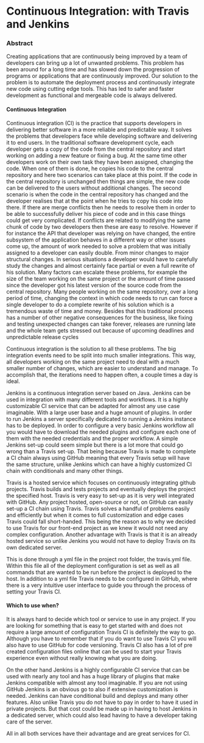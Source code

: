 # Continuous Integration: with Travis and Jenkins

### Abstract

Creating applications that are continuously being improved by a team of developers can bring up a lot of unwanted problems. This problem has been around for a long time and has slowed down the progression of programs or applications that are continuously improved. Our solution to the problem is to automate the deployment process and continuously integrate new code using cutting edge tools. This has led to safer and faster development as functional and mergeable code is always delivered.

#### Continuous Integration

Continuous integration (CI) is the practice that supports developers in delivering better software in a more reliable and predictable way. It solves the problems that developers face while developing software and delivering it to end users.
In the traditional software development cycle, each developer gets a copy of the code from the central repository and start working on adding a new feature or fixing a bug. At the same time other developers work on their own task they have been assigned, changing the code. When one of them is done, he copies his code to the central repository and here two scenarios can take place at this point. If the code in the central repository is unchanged then things are simple, the new code can be delivered to the users without additional changes. The second scenario is when the code in the central repository has changed and the developer realises that at the point when he tries to copy his code into there. If there are merge conflicts then he needs to resolve them in order to be able to successfully deliver his piece of code and in this case things could get very complicated. If conflicts are related to modifying the same chunk of code by two developers then these are easy to resolve. However if for instance the API that developer was relying on have changed, the entire subsystem of the application behaves in a different way or other issues come up, the amount of work needed to solve a problem that was initially assigned to a developer can easily double. From minor changes to major structural changes. In serious situations a developer would have to carefully study the changes and almost certainly face partial or even a full rewrite of his solution. Many factors can escalate these problems, for example the size of the team working on the same project or the amount of time passed since the developer got his latest version of the source code from the central repository. Many people working on the same repository, over a long period of time, changing the context in which code needs to run can force a single developer to do a complete rewrite of his solution which is a tremendous waste of time and money. Besides that this traditional process has a number of other negative consequences for the business, like fixing and testing unexpected changes can take forever, releases are running late and the whole team gets stressed out because of upcoming deadlines and unpredictable release cycles

Continuous integration is the solution to all these problems. The big integration events need to be split into much smaller integrations. This way, all developers working on the same project need to deal with a much smaller number of changes, which are easier to understand and manage. To accomplish that, the iterations need to happen often, a couple times a day is ideal.



Jenkins is a continuous integration server based on Java. Jenkins can be used in integration with many different tools and workflows. It is a highly customizable CI service that can be adapted for almost any use case imaginable. With a large user base and a huge amount of plugins. In order to run Jenkins a server specifically dedicated to running a Jenkins instance has to be deployed. In order to configure a very basic Jenkins workflow all you would have to download the needed plugins and configure each one of them with the needed credentials and the proper workflow. A simple Jenkins set-up could seem simple but there is a lot more that could go wrong than a Travis set-up. That being because Travis is made to complete a CI chain always using GitHub meaning that every Travis setup will have the same structure, unlike Jenkins which can have a highly customized CI chain with conditionals and many other things.


Travis is a hosted service which focuses on continuously integrating github projects. Travis builds and tests projects and eventually deploys the project the specified host. Travis is very easy to set-up as it is very well integrated with GitHub. Any project hosted, open-source or not, on GitHub can easily set-up a CI chain using Travis. Travis solves a handful of problems easily and efficiently but when it comes to full customization and edge cases Travis could fall short-handed. This being the reason as to why we decided to use Travis for our front-end project as we knew it would not need any complex configuration. Another advantage with Travis is that it is an already hosted service so unlike Jenkins you would not have to deploy Travis on its own dedicated server.

This is done through a yml file in the project root folder, the travis.yml file. Within this file all of the deployment configuration is set as well as all commands that are wanted to be run before the project is deployed to the host. In addition to a yml file Travis needs to be configured in GitHub, where there is a very intuitive user interface to guide you through the process of setting your Travis CI.


#### Which to use when?

It is always hard to decide which tool or service to use in any project. If you are looking for something that is easy to get started with and does not require a large amount of configuration Travis CI is definitely the way to go. Although you have to remember that if you do want to use Travis CI you will also have to use GitHub for code versioning. Travis CI also has a lot of pre created configuration files online that can be used to start your Travis experience even without really knowing what you are doing. 

On the other hand Jenkins is a highly configurable CI service that can be used with nearly any tool and has a huge library of plugins that make Jenkins compatible with almost any tool imaginable. If you are not using GitHub Jenkins is an obvious go to also if extensive customization is needed. Jenkins can have conditional build and deploys and many other features. Also unlike Travis you do not have to pay in order to have it used in private projects. But that cost could be made up in having to host Jenkins in a dedicated server, which could also lead having to have a developer taking care of the server.

All in all both services have their advantage and are great services for CI.
